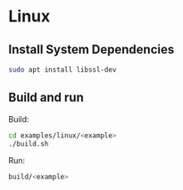 # Linux

## Install System Dependencies

```sh
sudo apt install libssl-dev
```

## Build and run

Build:

```sh
cd examples/linux/<example>
./build.sh
```

Run:

```sh
build/<example>
```
